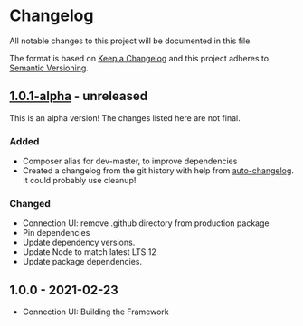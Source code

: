 # Changelog

All notable changes to this project will be documented in this file.

The format is based on [Keep a Changelog](https://keepachangelog.com/en/1.0.0/)
and this project adheres to [Semantic Versioning](https://semver.org/spec/v2.0.0.html).

## [1.0.1-alpha] - unreleased

This is an alpha version! The changes listed here are not final.

### Added
- Composer alias for dev-master, to improve dependencies
- Created a changelog from the git history with help from [auto-changelog](https://www.npmjs.com/package/auto-changelog). It could probably use cleanup!

### Changed
- Connection UI: remove .github directory from production package
- Pin dependencies
- Update dependency versions.
- Update Node to match latest LTS 12
- Update package dependencies.

## 1.0.0 - 2021-02-23

- Connection UI: Building the Framework

[1.0.1-alpha]: https://github.com/Automattic/jetpack-connection-ui/compare/v1.0.0...v1.0.1-alpha
